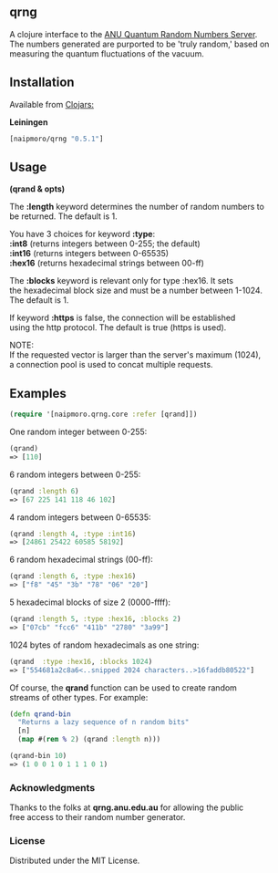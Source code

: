 ## qrng

A clojure interface to the [ANU Quantum Random Numbers Server](http://qrng.anu.edu.au/index.php).  
The numbers generated are purported to be 'truly random,' based on  
measuring the quantum fluctuations of the vacuum.

## Installation

Available from [Clojars:](https://clojars.org/naipmoro/qrng)  

**Leiningen**  

```clj
[naipmoro/qrng "0.5.1"]
```
## Usage

**(qrand & opts)**

The **:length** keyword determines the number of random numbers to  
be returned. The default is 1.

You have 3 choices for keyword **:type**:  
 __:int8__   (returns integers between 0-255; the default)  
__:int16__   (returns integers between 0-65535)  
__:hex16__   (returns hexadecimal strings between 00-ff)  
  
The **:blocks** keyword is relevant only for type :hex16. It sets  
the hexadecimal block size and must be a number between 1-1024.  
The default is 1.

If keyword **:https** is false, the connection will be established  
using the http protocol. The default is true (https is used).

NOTE:  
If the requested vector is larger than the server's maximum (1024),  
a connection pool is used to concat multiple requests.

## Examples

```clj
(require '[naipmoro.qrng.core :refer [qrand]])
```

One random integer between 0-255:

```clj
(qrand)  
=> [110]
```

6 random integers between 0-255:
 
```clj
(qrand :length 6)  
=> [67 225 141 118 46 102]
```

4 random integers between 0-65535:

```clj  
(qrand :length 4, :type :int16)  
=> [24861 25422 60585 58192]
```

6 random hexadecimal strings (00-ff):

```clj  
(qrand :length 6, :type :hex16)  
=> ["f8" "45" "3b" "78" "06" "20"]
```

5 hexadecimal blocks of size 2 (0000-ffff):
  
```clj
(qrand :length 5, :type :hex16, :blocks 2)  
=> ["07cb" "fcc6" "411b" "2780" "3a99"]
```

1024 bytes of random hexadecimals as one string:

```clj
(qrand  :type :hex16, :blocks 1024)  
=> ["554681a2c8a6<..snipped 2024 characters..>16faddb80522"]
```

Of course, the **qrand** function can be used to create random  
streams of other types. For example:

```clj
(defn qrand-bin
  "Returns a lazy sequence of n random bits"
  [n]
  (map #(rem % 2) (qrand :length n)))

(qrand-bin 10)
=> (1 0 0 1 0 1 1 1 0 1)
```

### Acknowledgments

Thanks to the folks at **qrng.anu.edu.au** for allowing the public  
free access to their random number generator.

### License

Distributed under the MIT License.
